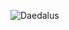 ![Daedalus](https://github.com/MadD0c/Daedalus/assets/49995357/2c113a7f-ba84-4429-b3cb-2a793a0e5dcd)

